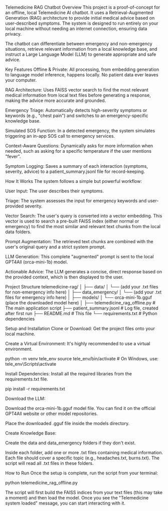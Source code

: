 Telemedicine RAG Chatbot
Overview
This project is a proof-of-concept for an offline, local Telemedicine AI chatbot. It uses a Retrieval-Augmented Generation (RAG) architecture to provide initial medical advice based on user-described symptoms. The system is designed to run entirely on your local machine without needing an internet connection, ensuring data privacy.

The chatbot can differentiate between emergency and non-emergency situations, retrieve relevant information from a local knowledge base, and instruct a Large Language Model (LLM) to generate appropriate and safe advice.

Key Features
Offline & Private: All processing, from embedding generation to language model inference, happens locally. No patient data ever leaves your computer.

RAG Architecture: Uses FAISS vector search to find the most relevant medical information from local text files before generating a response, making the advice more accurate and grounded.

Emergency Triage: Automatically detects high-severity symptoms or keywords (e.g., "chest pain") and switches to an emergency-specific knowledge base.

Simulated SOS Function: In a detected emergency, the system simulates triggering an in-app SOS call to emergency services.

Context-Aware Questions: Dynamically asks for more information when needed, such as asking for a specific temperature if the user mentions "fever".

Symptom Logging: Saves a summary of each interaction (symptoms, severity, advice) to a patient_summary.jsonl file for record-keeping.

How It Works
The system follows a simple but powerful workflow:

User Input: The user describes their symptoms.

Triage: The system assesses the input for emergency keywords and user-provided severity.

Vector Search: The user's query is converted into a vector embedding. This vector is used to search a pre-built FAISS index (either normal or emergency) to find the most similar and relevant text chunks from the local data folders.

Prompt Augmentation: The retrieved text chunks are combined with the user's original query and a strict system prompt.

LLM Generation: This complete "augmented" prompt is sent to the local GPT4All (orca-mini-1b) model.

Actionable Advice: The LLM generates a concise, direct response based on the provided context, which is then displayed to the user.

Project Structure
telemedicine-rag/
│
├── data/
│   └── (add your .txt files for non-emergency info here)
│
├── data_emergency/
│   └── (add your .txt files for emergency info here)
│
├── models/
│   └── orca-mini-1b.gguf  (place the downloaded model here)
│
├── telemedicine_rag_offline.py   # The main application script
├── patient_summary.jsonl       # Log file, created after first run
├── README.md                   # This file
└── requirements.txt            # Python dependencies

Setup and Installation
Clone or Download: Get the project files onto your local machine.

Create a Virtual Environment: It's highly recommended to use a virtual environment.

python -m venv tele_env
source tele_env/bin/activate  # On Windows, use: tele_env\Scripts\activate

Install Dependencies: Install all the required libraries from the requirements.txt file.

pip install -r requirements.txt

Download the LLM:

Download the orca-mini-1b.gguf model file. You can find it on the official GPT4All website or other model repositories.

Place the downloaded .gguf file inside the models directory.

Create Knowledge Base:

Create the data and data_emergency folders if they don't exist.

Inside each folder, add one or more .txt files containing medical information. Each file should cover a specific topic (e.g., headaches.txt, burns.txt). The script will read all .txt files in these folders.

How to Run
Once the setup is complete, run the script from your terminal:

python telemedicine_rag_offline.py

The script will first build the FAISS indices from your text files (this may take a moment) and then load the model. Once you see the "Telemedicine system loaded" message, you can start interacting with it.